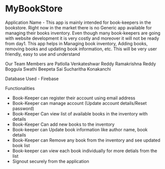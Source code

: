 # MyBookStore
Application Name - 
This app is mainly intended for book-keepers in the bookstore. Right now in the market there is no Generic app available for managing their books inventory. Even though many book-keepers are going with website development it is very costly and moreover it will not be ready from day1. This app helps in Managing book inventory, Adding books, removing books and updating book information, etc. This will be very user friendly, easy to use and understand

 Our Team Members are
 Patlolla Venkateshwar Reddy
 Ramakrishna Reddy Boggula
 Swathi Beepeta
 Sai Sucharitha Konakanchi

Database Used - Firebase

Functionalities
- Book-Keeper can register their account using email address
- Book-Keeper can manage account (Update account details/Reset password)
- Book-Keeper Can view list of available books in the inventory with details
- Book-Keeper Can add new books to the inventory
- Book-keeper can Update book information like author name, book details
- Book-Keeper can Remove any book from the inventory and see updated book list
- Book-keeper can view each book individually for more detials from the list
- Signout securely from the application
	